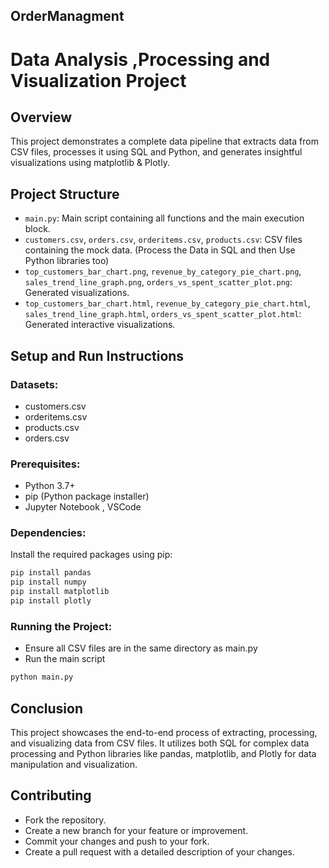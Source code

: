 ## OrderManagment
# Data Analysis ,Processing and Visualization Project

## Overview

This project demonstrates a complete data pipeline that extracts data from CSV files, processes it using SQL and Python, and generates insightful visualizations using matplotlib & Plotly.

## Project Structure

- `main.py`: Main script containing all functions and the main execution block.
- `customers.csv`, `orders.csv`, `orderitems.csv`, `products.csv`: CSV files containing the mock data. (Process the Data in SQL and then Use Python libraries too)
- `top_customers_bar_chart.png`, `revenue_by_category_pie_chart.png`, `sales_trend_line_graph.png`, `orders_vs_spent_scatter_plot.png`: Generated visualizations.
- `top_customers_bar_chart.html`, `revenue_by_category_pie_chart.html`, `sales_trend_line_graph.html`, `orders_vs_spent_scatter_plot.html`: Generated interactive visualizations.

## Setup and Run Instructions

### Datasets:

- customers.csv  
- orderitems.csv
- products.csv
- orders.csv
          
### Prerequisites:

- Python 3.7+
- pip (Python package installer)
- Jupyter Notebook , VSCode 

### Dependencies:

Install the required packages using pip:

```bash
pip install pandas
pip install numpy
pip install matplotlib
pip install plotly
```

### Running the Project:

- Ensure all CSV files are in the same directory as main.py
- Run the main script

```bash
python main.py
```
## Conclusion

This project showcases the end-to-end process of extracting, processing, and visualizing data from CSV files. It utilizes both SQL for complex data processing and Python libraries like pandas, matplotlib, and Plotly for data manipulation and visualization.

## Contributing

- Fork the repository.
- Create a new branch for your feature or improvement.
- Commit your changes and push to your fork.
- Create a pull request with a detailed description of your changes.
